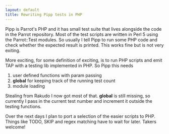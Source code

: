 ```yaml
---
layout: default
title: Rewriting Pipp tests in PHP
---
```


<p>Pipp is Parrot's PHP and it has small test suite that lives alongside the code in the Parrot repository. Most of the test scripts are written in Perl 5 using the Parrot::Test modules.
So usually I tell Pipp to run some PHP code and check whether the expected result is printed.
This works fine but is not very exiting.
</p><p>
More exciting, for some definition of exciting, is to run PHP scripts and emit TAP with a testing lib implemented in PHP. So Pipp this needs
</p><ol>
<li>user defined functions with param passing</li><li> <b>global</b> for keeping track of the running test count</li><li>module loading</li></ol><p>
Stealing from Rakudo I now got most of that.
<b>global</b> is still missing, so currently I pass in the current test number and increment it outside the testing functions.
</p><p>
Over the next days I plan to port a selection of the easier scripts to PHP. Things like TODO, SKIP and regex matching have to wait for later. Takers welcome!
</p>
